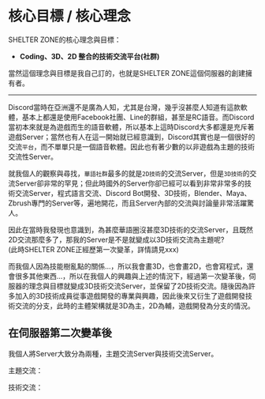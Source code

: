 # 核心目標 / 核心理念
SHELTER ZONE的核心理念與目標：

* **Coding、3D、2D 整合的技術交流平台(社群)**

當然這個理念與目標是我自己訂的，也就是SHELTER ZONE這個伺服器的創建擁有者。

---
Discord當時在亞洲還不是廣為人知，尤其是台灣，幾乎沒甚麼人知道有這款軟體，基本上都還是使用Facebook社團、Line的群組，甚至是RC語音。而Discord當初本來就是為遊戲而生的語音軟體，所以基本上這時Discord大多都還是充斥著遊戲Server；當然也有人在這一開始就已經意識到，Discord其實也是一個很好的交流`平台`，而不單單只是一個語音軟體。因此也有著少數的以非遊戲為主題的技術交流性Server。

就我個人的觀察與尋找，`華語社群`最多的就是`2D技術`的交流Server，但是`3D技術`的交流Server卻非常的罕見；但此時國外的Server你卻已經可以看到非常非常多的技術交流Server，程式語言交流、Discord Bot開發、3D技術，Blender、Maya、Zbrush專門的Server等，遍地開花，而且Server內部的交流與討論量非常活躍驚人。

因此在當時我發現也意識到，為甚麼華語圈沒甚麼3D技術的交流Server，且既然2D交流那麼多了，那我的Server是不是就變成以3D技術交流為主題呢? <br>
(此時SHELTER ZONE正經歷第一次變革，詳情請見xxx)

而我個人因為技能樹亂點的關係...，所以我會畫3D，也會畫2D，也會寫程式，還會很多其他東西...，所以在我個人的興趣與上述的情況下，經過第一次變革後，伺服器的理念與目標就變成3D技術交流Server，並保留了2D技術交流。隨後因為許多加入的3D技術成員從事遊戲開發的專業與興趣，因此後來又衍生了遊戲開發技術交流的分支，此時的主體架構就是3D為主，2D為輔，遊戲開發為分支的情況。

在伺服器第二次變革後
---
我個人將Server大致分為兩種，主題交流Server與技術交流Server。

主題交流：

技術交流：